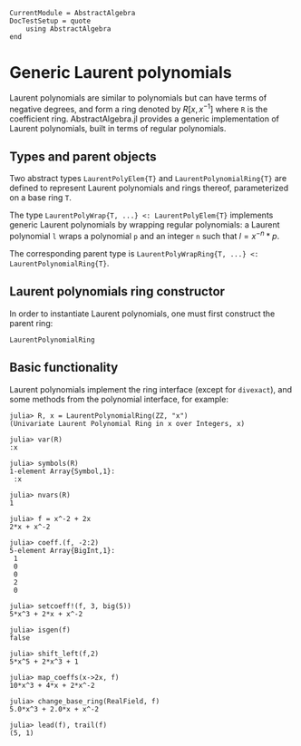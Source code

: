 ```@meta
CurrentModule = AbstractAlgebra
DocTestSetup = quote
    using AbstractAlgebra
end
```

# Generic Laurent polynomials

Laurent polynomials are similar to polynomials but can have terms of negative degrees,
and form a ring denoted by $R[x, x^{-1}]$ where `R` is the coefficient ring.
AbstractAlgebra.jl provides a generic implementation of Laurent polynomials,
built in terms of regular polynomials.

## Types and parent objects

Two abstract types `LaurentPolyElem{T}` and `LaurentPolynomialRing{T}`
are defined to represent Laurent polynomials and rings thereof, parameterized
on a base ring `T`.

The type `LaurentPolyWrap{T, ...} <: LaurentPolyElem{T}` implements generic Laurent
polynomials by wrapping regular polynomials: a Laurent polynomial `l` wraps a
polynomial `p` and an integer `n` such that $l = x^{-n} * p$.

The corresponding parent type is `LaurentPolyWrapRing{T, ...} <: LaurentPolynomialRing{T}`.

## Laurent polynomials ring constructor

In order to instantiate Laurent polynomials, one must first construct the parent ring:

```@docs
LaurentPolynomialRing
```

## Basic functionality

Laurent polynomials implement the ring interface (except for `divexact`), and some methods
from the polynomial interface, for example:

```jldoctest
julia> R, x = LaurentPolynomialRing(ZZ, "x")
(Univariate Laurent Polynomial Ring in x over Integers, x)

julia> var(R)
:x

julia> symbols(R)
1-element Array{Symbol,1}:
 :x

julia> nvars(R)
1

julia> f = x^-2 + 2x
2*x + x^-2

julia> coeff.(f, -2:2)
5-element Array{BigInt,1}:
 1
 0
 0
 2
 0

julia> setcoeff!(f, 3, big(5))
5*x^3 + 2*x + x^-2

julia> isgen(f)
false

julia> shift_left(f,2)
5*x^5 + 2*x^3 + 1

julia> map_coeffs(x->2x, f)
10*x^3 + 4*x + 2*x^-2

julia> change_base_ring(RealField, f)
5.0*x^3 + 2.0*x + x^-2

julia> lead(f), trail(f)
(5, 1)
```
